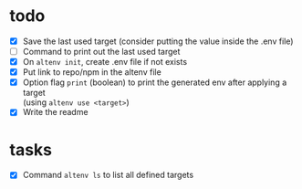 # todo 
- [x] Save the last used target (consider putting the value inside the .env file)
- [ ] Command to print out the last used target
- [x] On `altenv init`, create .env file if not exists
- [x] Put link to repo/npm in the altenv file
- [x] Option flag `print` (boolean) to print the generated env after applying a target  
  (using `altenv use <target>`)
- [x] Write the readme

# tasks
- [x] Command `altenv ls` to list all defined targets
